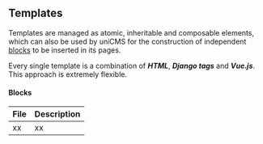 Templates
---------

Templates are managed as atomic, inheritable and composable elements,
which can also be used by uniCMS for the construction of independent
[blocks](https://unicms.readthedocs.io/en/latest/contents/usage.html#page-blocks)
to be inserted in its pages.

Every single template is a combination of ***HTML***, ***Django tags*** and ***Vue.js***.
This approach is extremely flexible.

#### Blocks

| File                                 | Description           |
| --------------------------------------|---------------------|
| xx                                 | xx           |
